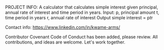 PROJECT INFO:
A calculator that calculates simple interest given principal, annual rate of interest and time period in years.
Input:
   p, principal amount
   t, time period in years
   r, annual rate of interest
Output
   simple interest = p*t*r

Contact info:
https://www.linkedin.com/in/kwame-arms/ 

Contributor Covenant Code of Conduct has been added, please review.
All contributions, and ideas are welcome. Let's work together.
